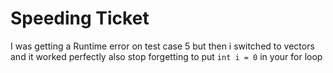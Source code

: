 # Speeding Ticket
I was getting a Runtime error on test case 5 but then i switched to vectors and it worked perfectly
also stop forgetting to put `int i = 0` in your for loop